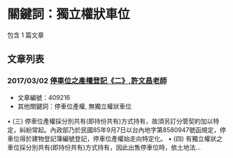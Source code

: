 # 關鍵詞：獨立權狀車位

包含 1 篇文章

## 文章列表

### 2017/03/02 [停車位之產權登記《二》,許文昌老師](../../articles/409216_%E5%81%9C%E8%BB%8A%E4%BD%8D%E4%B9%8B%E7%94%A2%E6%AC%8A%E7%99%BB%E8%A8%98%E3%80%8A%E4%BA%8C%E3%80%8B%2C%E8%A8%B1%E6%96%87%E6%98%8C%E8%80%81%E5%B8%AB.md)
- 文章編號：409216
- 其他關鍵詞：停車位產權, 無獨立權狀車位

• (三) 停車位產權採分別共有(即持份共有)方式持有，故須另訂分管契約加以特定，糾紛常起。內政部乃於民國85年9月7日以台內地字第8580947號函規定，停車位得於建物登記簿編號登記，停車位產權始走向特定化。 • (四) 有獨立權狀之車位採分別共有(即持份共有)方式持有，因此出售停車位時，依土地法...
